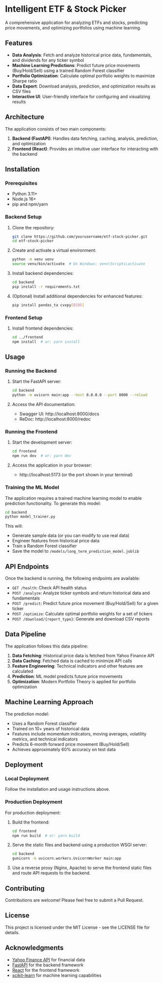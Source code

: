 # Intelligent ETF & Stock Picker

A comprehensive application for analyzing ETFs and stocks, predicting price movements, and optimizing portfolios using machine learning.

## Features

- **Data Analysis**: Fetch and analyze historical price data, fundamentals, and dividends for any ticker symbol
- **Machine Learning Predictions**: Predict future price movements (Buy/Hold/Sell) using a trained Random Forest classifier
- **Portfolio Optimization**: Calculate optimal portfolio weights to maximize Sharpe ratio
- **Data Export**: Download analysis, prediction, and optimization results as CSV files
- **Interactive UI**: User-friendly interface for configuring and visualizing results

## Architecture

The application consists of two main components:

1. **Backend (FastAPI)**: Handles data fetching, caching, analysis, prediction, and optimization
2. **Frontend (React)**: Provides an intuitive user interface for interacting with the backend

## Installation

### Prerequisites

- Python 3.11+
- Node.js 16+
- pip and npm/yarn

### Backend Setup

1. Clone the repository:
   ```bash
   git clone https://github.com/yourusername/etf-stock-picker.git
   cd etf-stock-picker
   ```

2. Create and activate a virtual environment:
   ```bash
   python -m venv venv
   source venv/bin/activate  # On Windows: venv\Scripts\activate
   ```

3. Install backend dependencies:
   ```bash
   cd backend
   pip install -r requirements.txt
   ```

4. (Optional) Install additional dependencies for enhanced features:
   ```bash
   pip install pandas_ta cvxpy[ECOS]
   ```

### Frontend Setup

1. Install frontend dependencies:
   ```bash
   cd ../frontend
   npm install  # or: yarn install
   ```

## Usage

### Running the Backend

1. Start the FastAPI server:
   ```bash
   cd backend
   python -m uvicorn main:app --host 0.0.0.0 --port 8000 --reload
   ```

2. Access the API documentation:
   - Swagger UI: http://localhost:8000/docs
   - ReDoc: http://localhost:8000/redoc

### Running the Frontend

1. Start the development server:
   ```bash
   cd frontend
   npm run dev  # or: yarn dev
   ```

2. Access the application in your browser:
   - http://localhost:5173 (or the port shown in your terminal)

### Training the ML Model

The application requires a trained machine learning model to enable prediction functionality. To generate this model:

```bash
cd backend
python model_trainer.py
```

This will:
- Generate sample data (or you can modify to use real data)
- Engineer features from historical price data
- Train a Random Forest classifier
- Save the model to `/models/long_term_prediction_model.joblib`

## API Endpoints

Once the backend is running, the following endpoints are available:

- `GET /health`: Check API health status
- `POST /analyze`: Analyze ticker symbols and return historical data and fundamentals
- `POST /predict`: Predict future price movement (Buy/Hold/Sell) for a given ticker
- `POST /optimize`: Calculate optimal portfolio weights for a set of tickers
- `POST /download/{report_type}`: Generate and download CSV reports

## Data Pipeline

The application follows this data pipeline:

1. **Data Fetching**: Historical price data is fetched from Yahoo Finance API
2. **Data Caching**: Fetched data is cached to minimize API calls
3. **Feature Engineering**: Technical indicators and other features are calculated
4. **Prediction**: ML model predicts future price movements
5. **Optimization**: Modern Portfolio Theory is applied for portfolio optimization

## Machine Learning Approach

The prediction model:
- Uses a Random Forest classifier
- Trained on 10+ years of historical data
- Features include momentum indicators, moving averages, volatility metrics, and technical indicators
- Predicts 6-month forward price movement (Buy/Hold/Sell)
- Achieves approximately 60% accuracy on test data

## Deployment

### Local Deployment

Follow the installation and usage instructions above.

### Production Deployment

For production deployment:

1. Build the frontend:
   ```bash
   cd frontend
   npm run build  # or: yarn build
   ```

2. Serve the static files and backend using a production WSGI server:
   ```bash
   cd backend
   gunicorn -k uvicorn.workers.UvicornWorker main:app
   ```

3. Use a reverse proxy (Nginx, Apache) to serve the frontend static files and route API requests to the backend.

## Contributing

Contributions are welcome! Please feel free to submit a Pull Request.

## License

This project is licensed under the MIT License - see the LICENSE file for details.

## Acknowledgments

- [Yahoo Finance API](https://pypi.org/project/yfinance/) for financial data
- [FastAPI](https://fastapi.tiangolo.com/) for the backend framework
- [React](https://reactjs.org/) for the frontend framework
- [scikit-learn](https://scikit-learn.org/) for machine learning capabilities
